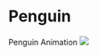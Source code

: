 # Penguin
Penguin Animation
<img src="https://cdn.dribbble.com/userupload/7646983/file/original-0a48a0818e278b095b040698ea2eeda2.png">
